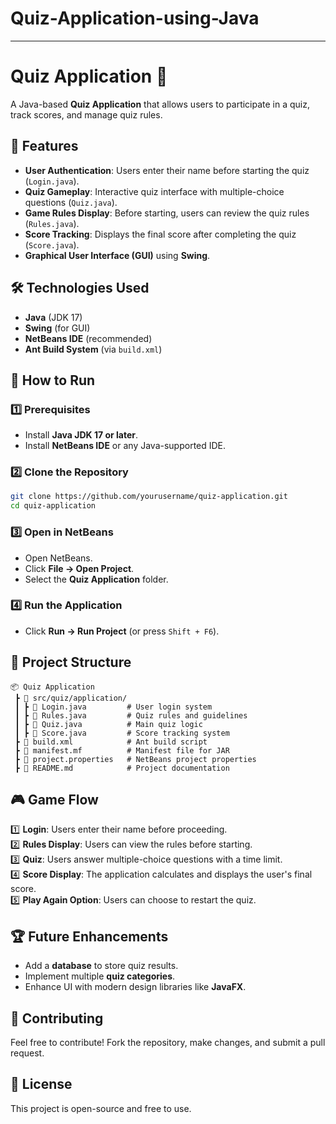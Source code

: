 # Quiz-Application-using-Java
---

# Quiz Application 🎯

A Java-based **Quiz Application** that allows users to participate in a quiz, track scores, and manage quiz rules.

## 📌 Features
- **User Authentication**: Users enter their name before starting the quiz (`Login.java`).
- **Quiz Gameplay**: Interactive quiz interface with multiple-choice questions (`Quiz.java`).
- **Game Rules Display**: Before starting, users can review the quiz rules (`Rules.java`).
- **Score Tracking**: Displays the final score after completing the quiz (`Score.java`).
- **Graphical User Interface (GUI)** using **Swing**.

## 🛠️ Technologies Used
- **Java** (JDK 17)
- **Swing** (for GUI)
- **NetBeans IDE** (recommended)
- **Ant Build System** (via `build.xml`)

## 🚀 How to Run
### 1️⃣ Prerequisites
- Install **Java JDK 17 or later**.
- Install **NetBeans IDE** or any Java-supported IDE.

### 2️⃣ Clone the Repository
```sh
git clone https://github.com/yourusername/quiz-application.git
cd quiz-application
```

### 3️⃣ Open in NetBeans
- Open NetBeans.
- Click **File → Open Project**.
- Select the **Quiz Application** folder.

### 4️⃣ Run the Application
- Click **Run → Run Project** (or press `Shift + F6`).

## 📂 Project Structure
```
📦 Quiz Application
 ┣ 📂 src/quiz/application/
 ┃ ┣ 📜 Login.java         # User login system
 ┃ ┣ 📜 Rules.java         # Quiz rules and guidelines
 ┃ ┣ 📜 Quiz.java          # Main quiz logic
 ┃ ┣ 📜 Score.java         # Score tracking system
 ┣ 📜 build.xml            # Ant build script
 ┣ 📜 manifest.mf          # Manifest file for JAR
 ┣ 📜 project.properties   # NetBeans project properties
 ┣ 📜 README.md            # Project documentation
```

## 🎮 Game Flow
1️⃣ **Login**: Users enter their name before proceeding.  
2️⃣ **Rules Display**: Users can view the rules before starting.  
3️⃣ **Quiz**: Users answer multiple-choice questions with a time limit.  
4️⃣ **Score Display**: The application calculates and displays the user's final score.  
5️⃣ **Play Again Option**: Users can choose to restart the quiz.

## 🏆 Future Enhancements
- Add a **database** to store quiz results.
- Implement multiple **quiz categories**.
- Enhance UI with modern design libraries like **JavaFX**.

## 🤝 Contributing
Feel free to contribute! Fork the repository, make changes, and submit a pull request.

## 📜 License
This project is open-source and free to use.

